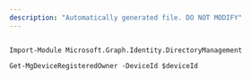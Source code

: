 ```yaml
---
description: "Automatically generated file. DO NOT MODIFY"
---
```


```powershellv2

Import-Module Microsoft.Graph.Identity.DirectoryManagement

Get-MgDeviceRegisteredOwner -DeviceId $deviceId

```